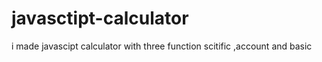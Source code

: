 # javasctipt-calculator
i made javascipt calculator with three function scitific ,account and basic
